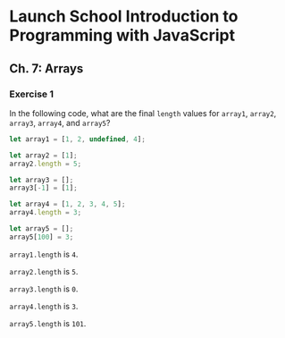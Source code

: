 # Launch School Introduction to Programming with JavaScript

## Ch. 7: Arrays

### Exercise 1

In the following code, what are the final `length` values for `array1`,
`array2`, `array3`, `array4`, and `array5`?
```js
let array1 = [1, 2, undefined, 4];

let array2 = [1];
array2.length = 5;

let array3 = [];
array3[-1] = [1];

let array4 = [1, 2, 3, 4, 5];
array4.length = 3;

let array5 = [];
array5[100] = 3;
```

`array1.length` is `4`.

`array2.length` is `5`.

`array3.length` is `0`.

`array4.length` is `3`.

`array5.length` is `101`.
